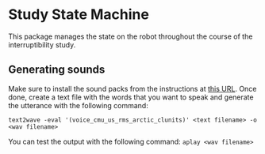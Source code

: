# Study State Machine

This package manages the state on the robot throughout the course of the interruptibility study.

## Generating sounds

Make sure to install the sound packs from the instructions at [this URL](https://ubuntuforums.org/showthread.php?t=751169). Once done, create a text file with the words that you want to speak and generate the utterance with the following command:

```
text2wave -eval '(voice_cmu_us_rms_arctic_clunits)' <text filename> -o <wav filename>
```

You can test the output with the following command: `aplay <wav filename>`
